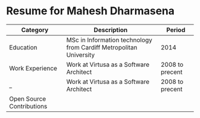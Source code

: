 # Resume for Mahesh Dharmasena

Category | Description | Period
-------- | ----------- | ------
Education | MSc in Information technology from Cardiff Metropolitan University | 2014
Work Experience | Work at Virtusa as a Software Architect | 2008 to precent
_ | Work at Virtusa as a Software Architect | 2008 to precent
Open Source Contributions | 


